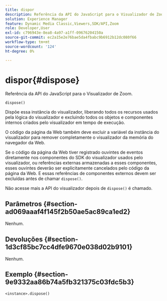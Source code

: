 ```yaml
---
title: dispor
description: Referência da API do JavaScript para o Visualizador de Zoom.
solution: Experience Manager
feature: Dynamic Media Classic,Viewers,SDK/API,Zoom
role: Developer,User
exl-id: c796943e-8ea8-4a97-a1ff-09676204150a
source-git-commit: ec2a15e2e76bae5da4fbabc9b6912b12dc080f66
workflow-type: tm+mt
source-wordcount: '124'
ht-degree: 0%

---
```


# dispor{#dispose}

Referência da API do JavaScript para o Visualizador de Zoom.

`dispose()`

Dispõe essa instância do visualizador, liberando todos os recursos usados pela lógica do visualizador e excluindo todos os objetos e componentes internos criados pelo visualizador em tempo de execução.

O código da página da Web também deve excluir a variável da instância do visualizador para remover completamente o visualizador da memória do navegador da Web.

Se o código da página da Web tiver registrado ouvintes de eventos diretamente nos componentes do SDK do visualizador usados pelo visualizador, ou referências externas armazenadas a esses componentes, esses ouvintes deverão ser explicitamente cancelados pelo código da página da Web. E essas referências de componentes externos devem ser excluídas antes de chamar `dispose()`.

Não acesse mais a API do visualizador depois de `dispose()` é chamado.

## Parâmetros {#section-ad069aaaf4f145f2b50ae5ac89ca1ed2}

Nenhum.

## Devoluções {#section-1d3cf85bc7cc4dfe9670e038d02b9101}

Nenhum.

## Exemplo {#section-9e9332aa86b74a5fb321375c03fdc5b3}

```
<instance>.dispose()
```
